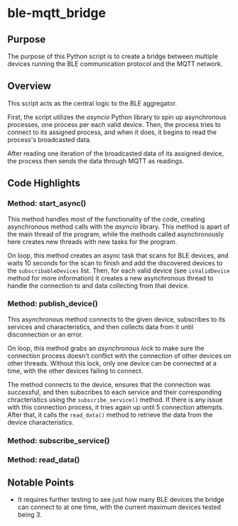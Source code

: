 # ble-mqtt_bridge

## Purpose

The purpose of this Python script is to create a bridge between multiple devices running the BLE communication protocol and the MQTT network.

## Overview

This script acts as the central logic to the BLE aggregator.

First, the script utilizes the *asyncio* Python library to spin up asynchronous processes, one process per each valid device. Then, the process tries to connect to its assigned process, and when it does, it begins to read the process's broadcasted data.

After reading one iteration of the broadcasted data of its assigned device, the process then sends the data through MQTT as readings.

## Code Highlights

### Method: start_async()

This method handles most of the functionality of the code, creating asynchronous method calls with the *asyncio* library. This method is apart of the main thread of the program, while the methods called asynchronously here creates new threads with new tasks for the program.

On loop, this method creates an async task that scans for BLE devices, and waits 10 seconds for the scan to finish and add the discovered devices to the `subscribableDevices` list. Then, for each valid device (see `isValidDevice` method for more information) it creates a new asynchronous thread to handle the connection to and data collecting from that device.

### Method: publish_device()

This asynchronous method connects to the given device, subscribes to its services and characteristics, and then collects data from it until disconnection or an error.

On loop, this method grabs an *asynchronous lock* to make sure the connection process doesn't conflict with the connection of other devices on other threads. Without this lock, only one device can be connected at a time, with the other devices failing to connect.

The method connects to the device, ensures that the connection was successful, and then subscribes to each service and their corresponding chracteristics using the `subscribe_service()` method. If there is any issue with this connection process, it tries again up until 5 connection attempts. After that, it calls the `read_data()` method to retrieve the data from the device characteristics.

### Method: subscribe_service()

### Method: read_data()



## Notable Points

* It requires further testing to see just how many BLE devices the bridge can connect to at one time, with the current maximum devices tested being 3.

